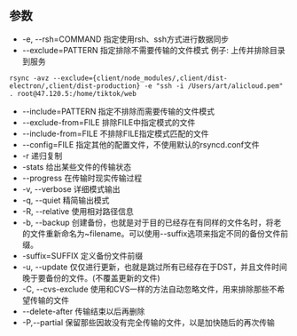 ## 参数
- -e, --rsh=COMMAND 指定使用rsh、ssh方式进行数据同步
- --exclude=PATTERN 指定排除不需要传输的文件模式
例子: 上传并排除目录到服务
```shell
rsync -avz --exclude={client/node_modules/,client/dist-electron/,client/dist-production} -e "ssh -i /Users/art/alicloud.pem" . root@47.120.5:/home/tiktok/web
```
- --include=PATTERN 指定不排除而需要传输的文件模式
- --exclude-from=FILE 排除FILE中指定模式的文件
- --include-from=FILE 不排除FILE指定模式匹配的文件
- --config=FILE 指定其他的配置文件，不使用默认的rsyncd.conf文件
- -r 递归复制
- -stats 给出某些文件的传输状态
- --progress 在传输时现实传输过程
- -v, --verbose 详细模式输出
- -q, --quiet 精简输出模式
- -R, --relative 使用相对路径信息
- -b, --backup 创建备份，也就是对于目的已经存在有同样的文件名时，将老的文件重新命名为~filename。可以使用--suffix选项来指定不同的备份文件前缀。
- -suffix=SUFFIX 定义备份文件前缀
- -u, --update 仅仅进行更新，也就是跳过所有已经存在于DST，并且文件时间晚于要备份的文件。(不覆盖更新的文件)
- -C, --cvs-exclude 使用和CVS一样的方法自动忽略文件，用来排除那些不希望传输的文件
- --delete-after 传输结束以后再删除
- -P,--partial 保留那些因故没有完全传输的文件，以是加快随后的再次传输